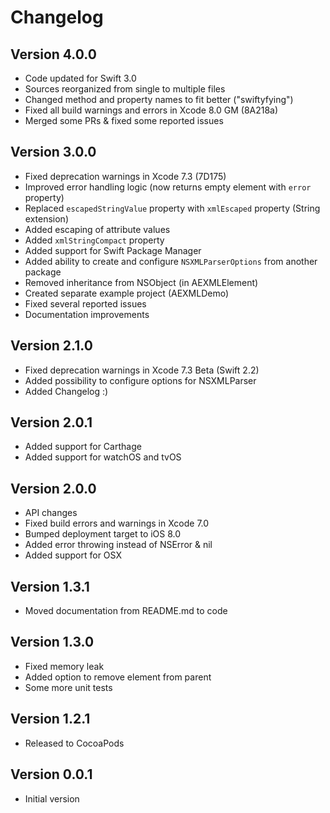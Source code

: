 # Changelog

## Version 4.0.0

- Code updated for Swift 3.0
- Sources reorganized from single to multiple files
- Changed method and property names to fit better ("swiftyfying")
- Fixed all build warnings and errors in Xcode 8.0 GM (8A218a)
- Merged some PRs & fixed some reported issues

## Version 3.0.0

- Fixed deprecation warnings in Xcode 7.3 (7D175)
- Improved error handling logic (now returns empty element with `error` property)
- Replaced `escapedStringValue` property with `xmlEscaped` property (String extension)
- Added escaping of attribute values
- Added `xmlStringCompact` property
- Added support for Swift Package Manager
- Added ability to create and configure `NSXMLParserOptions` from another package
- Removed inheritance from NSObject (in AEXMLElement)
- Created separate example project (AEXMLDemo)
- Fixed several reported issues
- Documentation improvements

## Version 2.1.0

- Fixed deprecation warnings in Xcode 7.3 Beta (Swift 2.2)
- Added possibility to configure options for NSXMLParser
- Added Changelog :)

## Version 2.0.1

- Added support for Carthage
- Added support for watchOS and tvOS

## Version 2.0.0

- API changes
- Fixed build errors and warnings in Xcode 7.0
- Bumped deployment target to iOS 8.0
- Added error throwing instead of NSError & nil
- Added support for OSX

## Version 1.3.1

- Moved documentation from README.md to code

## Version 1.3.0

- Fixed memory leak
- Added option to remove element from parent
- Some more unit tests

## Version 1.2.1

- Released to CocoaPods

## Version 0.0.1

- Initial version